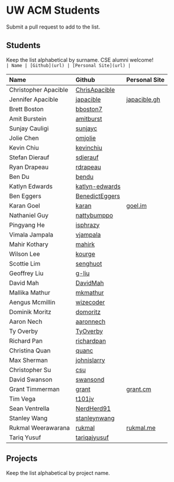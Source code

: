 UW ACM Students
===============
Submit a pull request to add to the list. 

## Students
Keep the list alphabetical by surname. CSE alumni welcome!  
`| Name | [Github](url) | [Personal Site](url) |`

| Name | Github | Personal Site |
| :--- | :----- | :------------ |
| Christopher Apacible | [ChrisApacible](https://github.com/ChrisApacible) | |
| Jennifer Apacible | [japacible](https://github.com/japacible) | [japacible.gh](http://japacible.github.io/) |
| Brett Boston | [bboston7](https://github.com/bboston7) | |
| Amit Burstein | [amitburst](https://github.com/amitburst) | |
| Sunjay Cauligi | [sunjayc](https://github.com/sunjayc) | |
| Jolie Chen | [omjolie](https://github.com/omjolie) | |
| Kevin Chiu | [kevinchiu](https://github.com/kevinchiu) | |
| Stefan Dierauf | [sdierauf](https://github.com/sdierauf) | |
| Ryan Drapeau | [rdrapeau](https://github.com/rdrapeau) | |
| Ben Du | [bendu](https://github.com/bendu) | |
| Katlyn Edwards | [katlyn-edwards](https://github.com/katlyn-edwards) | |
| Ben Eggers | [BenedictEggers](https://github.com/BenedictEggers) | |
| Karan Goel | [karan](https://github.com/karan) | [goel.im](http://www.goel.im) |
| Nathaniel Guy | [nattybumppo](https://github.com/nattybumppo) | |
| Pingyang He | [isphrazy](https://github.com/isphrazy) | |
| Vimala Jampala | [vjampala](https://github.com/vjampala/) | |
| Mahir Kothary | [mahirk](https://github.com/mahirk) | |
| Wilson Lee | [kourge](https://github.com/kourge) | |
| Scottie Lim | [senghuot](https://github.com/senghuot) | |
| Geoffrey Liu | [g-liu](https://github.com/g-liu) | |
| David Mah | [DavidMah](https://github.com/DavidMah) | |
| Mallika Mathur | [mkmathur](https://github.com/mkmathur) | |
| Aengus Mcmillin | [wizecoder](https://github.com/wizecoder) | |
| Dominik Moritz | [domoritz](https://github.com/domoritz) | |
| Aaron Nech | [aaronnech](https://github.com/aaronnech) | |
| Ty Overby | [TyOverby](https://github.com/TyOverby) | |
| Richard Pan | [richardpan](https://github.com/richardpan) | |
| Christina Quan| [quanc](https://github.com/quanc) | |
| Max Sherman | [johnislarry](https://github.com/johnislarry) | |
| Christopher Su | [csu](https://github.com/csu) | |
| David Swanson | [swansond](https://github.com/swansond) | |
| Grant Timmerman | [grant](https://github.com/grant) | [grant.cm](http://www.grant.cm/) |
| Tim Vega | [t101jv](https://github.com/t101jv) | |
| Sean Ventrella | [NerdHerd91](https://github.com/NerdHerd91) | |
| Stanley Wang | [stanleynwang](https://github.com/stanleynwang) | |
| Rukmal Weerawarana | [rukmal](https://github.com/rukmal) |[rukmal.me](http://rukmal.me/)|
| Tariq Yusuf | [tariqajyusuf](https://github.com/tariqajyusuf) | |

## Projects
Keep the list alphabetical by project name.
